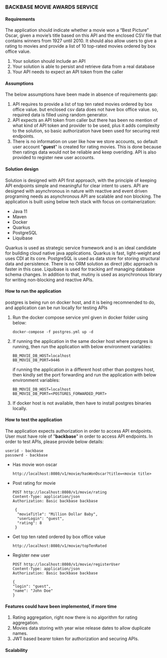 ### BACKBASE MOVIE AWARDS SERVICE

#### Requirements
   The application should indicate whether a movie won a “Best Picture” Oscar, given a
   movie’s title based on this API and the enclosed CSV file that contains winners from
   1927 until 2010. It should also allow users to give a rating to movies and provide a list
   of 10 top-rated movies ordered by box office value.

   1. Your solution should include an API
   2. Your solution is able to persist and retrieve data from a real database 
   3. Your API needs to expect an API token from the caller

#### Assumptions

   The below assumptions have been made in absence of requirements gap:
   1. API requires to provide a list of top ten rated movies ordered by box office value. but enclosed csv data does not have box office value. so, required data is filled using random generator.
   2. API expects an API token from caller but there has been no mention of what kind of API token and provider to be used, plus it adds complexity to the solution, so basic authorization have been used for securing rest endpoints.
   3. There is no information on user like how we store accounts, so default user account "__guest__" is created for rating movies. This is done because then ratings data would not be reliable and keep overiding. API is also provided to register new user accounts.

#### Solution design

   Solution is designed with API first approach, with the principle of keeping API endpoints simple and meaningful for clear intent to users. 
   API are designed with asynchronous in nature with reactive and event driven programing needs as asynchronous API are scalable and non blocking.
   The application is built using below tech stack with focus on containerization:
   
   * Java 11
   * Maven
   * Docker
   * Quarkus
   * PostgreSQL
   * Liquibase

   Quarkus is used as strategic service framework and is an ideal candidate for building cloud native java applications. Quarkus is fast, light-weight and uses CDI at its core.
   PostgreSQL is used as data store for storing structural data and persistence. There is no ORM solution as direct jdbc approach is faster in this case. 
   Liquibase is used for tracking anf managing database schema changes. 
   In addition to that, mutiny is used as asynchronous library for writing non-blocking and reactive APIs.

#### How to run the application

   postgres is being run on docker host, and it is being recomnended to do, and application can be run locally for testing APIs

   1. Run the docker compose service yml given in docker folder using below:
      ````
      docker-compose -f postgres.yml up -d
      ````
   
   2. If running the application in the same docker host where postgres is running, then run the application with below environment variables:
      ````
      BB_MOVIE_DB_HOST=localhost
      BB_MOVIE_DB_PORT=9446
      ````
      if running the application in a different host other than postgres host, then kindly set the port forwarding and run the application with below environment variables:
      ````
      BB_MOVIE_DB_HOST=localhost
      BB_MOVIE_DB_PORT=<POSTGRES_FORWARDED_PORT>
      ````
   3. If docker host is not available, then have to install postgres binaries locally.

#### How to test the application
    
The application expects authorization in order to access API endpoints. User must have role of "__backbase__" in order to access API endpoints.
In order to test APIs, please provide below details:

    userid - backbase
    passowrd - backbase

* Has movie won oscar
    ````
    http://localhost:8080/v1/movie/hasWonOscar?title=<movie title>
    ````

* Post rating for movie
    ````
    POST http://localhost:8080/v1/movie/rating
    Content-Type: application/json
    Authorization: Basic backbase backbase

     {
      "movieTitle": "Million Dollar Baby",
      "userLogin": "guest",
      "rating": 8
     }
    ````
  
* Get top ten rated ordered by box office value
    ````
    http://localhost:8080/v1/movie/topTenRated
    ````

* Register new user
    ````
    POST http://localhost:8080/v1/movie/registerUser
    Content-Type: application/json
    Authorization: Basic backbase backbase

    {
    "login": "guest",
    "name": "John Doe"
    }
    ````

#### Features could have been implemented, if more time

1. Rating aggregation, right now there is no algorithm for rating aggregation.
2. Movies data storing with year wise release dates to allow duplicate names.
3. JWT based bearer token for authorization and securing APIs.

#### Scalability

